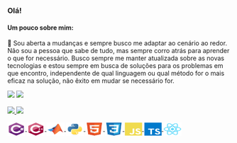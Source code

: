 ### Olá!
#### Um pouco sobre mim:




🔭  Sou aberta a mudanças e sempre busco me adaptar ao cenário ao redor. Não sou a pessoa que sabe de tudo, mas sempre corro atrás para aprender o que for necessário. Busco sempre me manter atualizada sobre as novas tecnologias e estou sempre em busca de soluções para os problemas em que encontro, independente de qual linguagem ou qual método for o mais eficaz na solução, não êxito em mudar se necessário for.

<div> 
  <a href = "mailto:gabriellymouta@gmail.com"><img src="https://img.shields.io/badge/Gmail-D14836?style=for-the-badge&logo=gmail&logoColor=white" target="_blank"></a>
  <a href="https://www.linkedin.com/in/gabrielly-moura/" target="_blank"><img src="https://img.shields.io/badge/-LinkedIn-%230077B5?style=for-the-badge&logo=linkedin&logoColor=white" target="_blank"></a>
</div>

<br>
 <div>
  <a href="https://github.com/gabriellymoura">
  <img height="180em" src="https://github-readme-stats.vercel.app/api?username=gabriellymoura&show_icons=true&theme=dark&include_all_commits=true&count_private=true "/>
  <img height="180em" src="https://github-readme-stats.vercel.app/api/top-langs/?username=gabriellymoura&layout=compact&langs_count=7&theme=dark"/>
</div>
  
 <div style="display: inline_block"><br>
  <img align="center" alt="gabrielly-Csharp" height="30" width="40" src="https://raw.githubusercontent.com/devicons/devicon/master/icons/csharp/csharp-original.svg">
  <img align="center" alt="gabrielly-Csharp" height="30" width="40" src="https://raw.githubusercontent.com/devicons/devicon/master/icons/cplusplus/cplusplus-original.svg">
  <img align="center" alt="gabrielly-Csharp" height="30" width="40" src="https://raw.githubusercontent.com/devicons/devicon/master/icons/matlab/matlab-original.svg">
  <img align="center" alt="gabrielly-Python" height="30" width="40" src="https://raw.githubusercontent.com/devicons/devicon/master/icons/python/python-original.svg">
  <img align="center" alt="gabrielly-HTML" height="30" width="40" src="https://raw.githubusercontent.com/devicons/devicon/master/icons/html5/html5-original.svg">
  <img align="center" alt="gabrielly-CSS" height="30" width="40" src="https://raw.githubusercontent.com/devicons/devicon/master/icons/css3/css3-original.svg">
  <img align="center" alt="gabrielly-Js" height="30" width="40" src="https://raw.githubusercontent.com/devicons/devicon/master/icons/javascript/javascript-plain.svg">
  <img align="center" alt="gabrielly-Ts" height="30" width="40" src="https://raw.githubusercontent.com/devicons/devicon/master/icons/typescript/typescript-plain.svg">
  <img align="center" alt="gabrielly-React" height="30" width="40" src="https://raw.githubusercontent.com/devicons/devicon/master/icons/react/react-original.svg">
</div>


